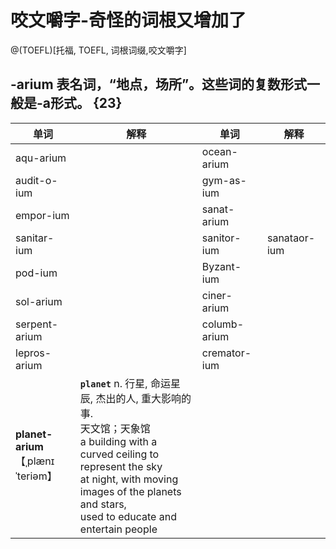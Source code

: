 # 咬文嚼字-奇怪的词根又增加了

@(TOEFL)[托福, TOEFL, 词根词缀,咬文嚼字]



## -arium   表名词，“地点，场所”。这些词的复数形式一般是-a形式。 {23}

| 单词                                    | 解释                                                         | 单词         | 解释         |
| --------------------------------------- | ------------------------------------------------------------ | ------------ | ------------ |
| aqu-arium                               |                                                              | ocean-arium  |              |
| audit-o-ium                             |                                                              | gym-as-ium   |              |
| empor-ium                               |                                                              | sanat-arium  |              |
| sanitar-ium                             |                                                              | sanitor-ium  | sanataor-ium |
| pod-ium                                 |                                                              | Byzant-ium   |              |
| sol-arium                               |                                                              | ciner-arium  |              |
| serpent-arium                           |                                                              | columb-arium |              |
| lepros-arium                            |                                                              | cremator-ium |              |
| **planet-arium**<br />【ˌplænɪˈteriəm】 | **`planet`** n. 行星, 命运星辰, 杰出的人, 重大影响的事.<br />天文馆；天象馆<br/>a building with a curved ceiling to represent the sky <br />at night, with moving images of the planets and stars,<br /> used to educate and entertain people |              |              |

